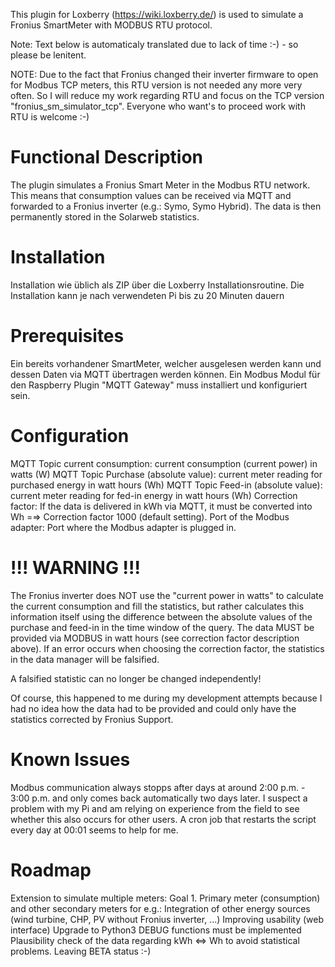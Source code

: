 This plugin for Loxberry (https://wiki.loxberry.de/) is used to simulate a Fronius SmartMeter with MODBUS RTU protocol.

Note: Text below is automaticaly translated due to lack of time :-) - so please be lenitent.

NOTE: 
Due to the fact that Fronius changed their inverter firmware to open for Modbus TCP meters, this RTU version is not needed any more very often.
So I will reduce my work regarding RTU and focus on the TCP version "fronius_sm_simulator_tcp".
Everyone who want's to proceed work with RTU is welcome :-)

Functional Description
======================
The plugin simulates a Fronius Smart Meter in the Modbus RTU network. This means that consumption values can be received via MQTT and forwarded to a Fronius inverter (e.g.: Symo, Symo Hybrid). The data is then permanently stored in the Solarweb statistics.

Installation
============
Installation wie üblich als ZIP über die Loxberry Installationsroutine.
Die Installation kann je nach verwendeten Pi bis zu 20 Minuten dauern

Prerequisites
=============
Ein bereits vorhandener SmartMeter, welcher ausgelesen werden kann und dessen Daten via MQTT übertragen werden können.
Ein Modbus Modul für den Raspberry
Plugin "MQTT Gateway" muss installiert und konfiguriert sein.

Configuration
=============
MQTT Topic current consumption: current consumption (current power) in watts (W)
MQTT Topic Purchase (absolute value): current meter reading for purchased energy in watt hours (Wh)
MQTT Topic Feed-in (absolute value): current meter reading for fed-in energy in watt hours (Wh)
Correction factor: If the data is delivered in kWh via MQTT, it must be converted into Wh =⇒ Correction factor 1000 (default setting).
Port of the Modbus adapter: Port where the Modbus adapter is plugged in.

!!! WARNING !!!
===============
The Fronius inverter does NOT use the "current power in watts" to calculate the current consumption and fill the statistics, but rather calculates this information itself using the difference between the absolute values of the purchase and feed-in in the time window of the query. The data MUST be provided via MODBUS in watt hours (see correction factor description above). If an error occurs when choosing the correction factor, the statistics in the data manager will be falsified.

A falsified statistic can no longer be changed independently!

Of course, this happened to me during my development attempts because I had no idea how the data had to be provided and could only have the statistics corrected by Fronius Support.

Known Issues
============
Modbus communication always stopps after days at around 2:00 p.m. - 3:00 p.m. and only comes back automatically two days later. I suspect a problem with my Pi and am relying on experience from the field to see whether this also occurs for other users. A cron job that restarts the script every day at 00:01 seems to help for me.

Roadmap
=======
Extension to simulate multiple meters: Goal 1. Primary meter (consumption) and other secondary meters for e.g.: Integration of other energy sources (wind turbine, CHP, PV without Fronius inverter, ...)
Improving usability (web interface)
Upgrade to Python3
DEBUG functions must be implemented
Plausibility check of the data regarding kWh ⇔ Wh to avoid statistical problems.
Leaving BETA status :-)
